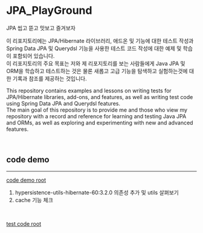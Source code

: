 # JPA_PlayGround

JPA 씹고 뜯고 맛보고 즐겨보자

이 리포지토리에는 JPA/Hibernate 라이브러리, 애드온 및 기능에 대한 테스트 작성과 Spring Data JPA 및 Querydsl 기능을 사용한 테스트 코드 작성에 대한 예제 및 학습이 포함되어 있습니다.\
이 리포지토리의 주요 목표는 저와 제 리포지토리를 보는 사람들에게 Java JPA 및 ORM을 학습하고 테스트하는 것은 물론 새롭고 고급 기능을 탐색하고 실험하는것에 대한 기록과 참조를 제공하는 것입니다.

This repository contains examples and lessons on writing tests for JPA/Hibernate libraries, add-ons, and features, as well as writing test code using Spring Data JPA and Querydsl features.\
The main goal of this repository is to provide me and those who view my repository with a record and reference for learning and testing Java JPA and ORMs, as well as exploring and experimenting with new and advanced features.

<br>

## code demo
***

[code demo root](https://github.com/christopher3810/JPA_PlayGround/tree/master/src/main/java/com/Jpa_playground/smy)

1. hypersistence-utils-hibernate-60:3.2.0 의존성 추가 및 utils 살펴보기
2. cache 기능 체크


<br>

[test code root](https://github.com/christopher3810/JPA_PlayGround/tree/master/src/test/java/com/Jpa_playground/smy)